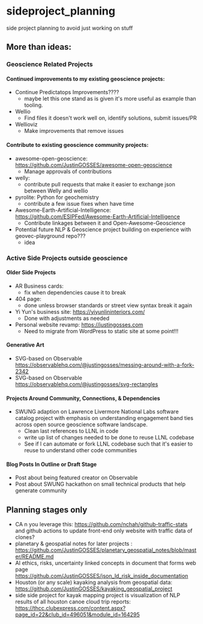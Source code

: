 # sideproject_planning
side project planning to avoid just working on stuff

## More than ideas:
### Geoscience Related Projects
#### Continued improvements to my existing geoscience projects:
- Continue Predictatops Improvements????
  - maybe let this one stand as is given it's more useful as example than tooling.
- Wellio
  - Find files it doesn't work well on, identify solutions, submit issues/PR
- Wellioviz
  - Make improvements that remove issues
#### Contribute to existing geoscience community projects:
- awesome-open-geoscience: https://github.com/JustinGOSSES/awesome-open-geoscience
  - Manage approvals of contributions
- welly:
  - contribute pull requests that make it easier to exchange json between Welly and wellio
- pyrolite: Python for geochemistry
  - contribute a few issue fixes when have time
- Awesome-Earth-Artificial-Intelligence:  https://github.com/ESIPFed/Awesome-Earth-Artificial-Intelligence
  - Contribute linkages between it and Open-Awesome-Geoscience
- Potential future NLP & Geoscience project building on experience with geovec-playground repo???
  - idea

### Active Side Projects outside geoscience
#### Older Side Projects
- AR Business cards:
  - fix when dependencies cause it to break
- 404 page: 
  - done unless browser standards or street view syntax break it again
- Yi Yun's business site: https://yiyunlininteriors.com/
  - Done with adjustments as needed
- Personal website revamp: https://justingosses.com
  - Need to migrate from WordPress to static site at some point!!!

#### Generative Art
- SVG-based on Observable https://observablehq.com/@justingosses/messing-around-with-a-fork-2342
- SVG-based on Observable https://observablehq.com/@justingosses/svg-rectangles

#### Projects Around Community, Connections, & Dependencies
- SWUNG adaption on Lawrence Livermore National Labs software catalog project with emphasis on understanding engagement band ties across open source geoscience software landscape.
  - Clean last references to LLNL in code
  - write up list of changes needed to be done to reuse LLNL codebase
  - See if I can automate or fork LLNL codebase such that it's easier to reuse to understand other code communities

#### Blog Posts In Outline or Draft Stage
- Post about being featured creator on Observable
- Post about SWUNG hackathon on small technical products that help generate community

## Planning stages only
- CA
n you leverage this: https://github.com/nchah/github-traffic-stats and github actions to update front-end only website with traffic data of clones?
- planetary & geospatial notes for later projects : https://github.com/JustinGOSSES/planetary_geospatial_notes/blob/master/README.md
- AI ethics, risks, uncertainty linked concepts in document that forms web page https://github.com/JustinGOSSES/json_ld_risk_inside_documentation
- Houston (or any scale) kayaking analysis from geospatial data: https://github.com/JustinGOSSES/kayaking_geospatial_project
- side side project for kayak mapping project is visualization of NLP results of all houston canoe cloud trip reports: https://thcc.clubexpress.com/content.aspx?page_id=22&club_id=496051&module_id=164295
